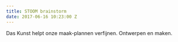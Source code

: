```yaml
---
title: STOOM brainstorm
date: 2017-06-16 10:23:00 Z
---
```


Das Kunst helpt onze maak-plannen verfijnen. 
Ontwerpen en maken.